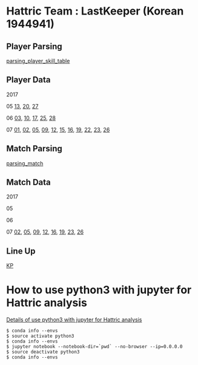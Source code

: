 # Hattric Team : LastKeeper (Korean 1944941)

## Player Parsing
[parsing_player_skill_table](00_Data/00_Player/parsing_player_skill_table.sh)

## Player Data

2017

05 [13](00_Data/00_Player/2017/05/13/player.txt), [20](00_Data/00_Player/2017/05/20/player.txt), [27](00_Data/00_Player/2017/05/27/player.txt)

06 [03](00_Data/00_Player/2017/06/03/player.txt), [10](00_Data/00_Player/2017/06/10/player.txt), [17](00_Data/00_Player/2017/06/17/player.txt), [25](00_Data/00_Player/2017/06/25/player.txt), [28](00_Data/00_Player/2017/06/28/player.txt)

07 [01](00_Data/00_Player/2017/07/01/player_skill_table.txt), [02](00_Data/00_Player/2017/07/02/player_skill_table.txt), [05](00_Data/00_Player/2017/07/05/player_skill_table.txt), [09](00_Data/00_Player/2017/07/09/player_skill_table.txt), [12](00_Data/00_Player/2017/07/12/player_skill_table.txt), [15](00_Data/00_Player/2017/07/15/player_skill_table.txt), [16](00_Data/00_Player/2017/07/16/player_skill_table.txt), [19](00_Data/00_Player/2017/07/19/player_skill_table.txt), [22](00_Data/00_Player/2017/07/22/player_skill_table.txt), [23](00_Data/00_Player/2017/07/23/player_skill_table.txt), [26](00_Data/00_Player/2017/07/26/player_skill_table.txt)

## Match Parsing
[parsing_match](00_Data/00_Player/htmlToObject.ipynb)

## Match Data

2017

05

06

07 [02](00_Data/00_Player/2017/07/02/match.txt), [05](00_Data/00_Player/2017/07/05/match.txt), [09](00_Data/00_Player/2017/07/09/match.txt), [12](00_Data/00_Player/2017/07/12/match.txt), [16](00_Data/00_Player/2017/07/16/match.txt), [19](00_Data/00_Player/2017/07/19/match.txt), [23](00_Data/00_Player/2017/07/23/match.txt), [26](00_Data/00_Player/2017/07/26/match.txt)

## Line Up

[KP](00_Data/00_Player/01_KP_table.md)

# How to use python3 with jupyter for Hattric analysis

[Details of use python3 with jupyter for Hattric analysis](01_use/01_use_python3_on_jupyternotebook.md)

```{bash}
$ conda info --envs
$ source activate python3
$ conda info --envs
$ jupyter notebook --notebook-dir=`pwd` --no-browser --ip=0.0.0.0
$ source deactivate python3
$ conda info --envs
```
